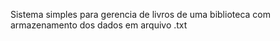 Sistema simples para gerencia de livros de uma biblioteca com armazenamento dos dados em arquivo .txt
